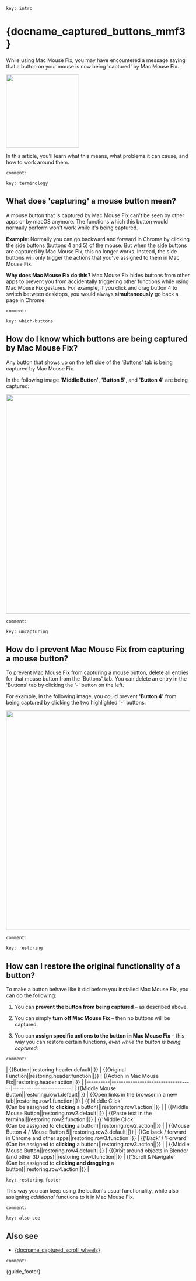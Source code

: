 


<!--

Planning for updated MMF 3 Captured Buttons Guide: [Aug 2025]

- There are two aspects to the Guide:
    - Practical user problems caused by capturing
        - Helping people solve these are the core purpose of this Guide
        - List of practical problems I can think of
            - Terminal pasting, Browser-link-opening 
                - (Due to Middle Click capturing)
            - Blender orbiting 
                - (Due to Middle Drag capturing)
            - Browser back-and-forward 
                - (Due to Side-Button Capturing) 
                - (I don't remember actually hearing issue reports about this.)
            - Video-game remapping of side-buttons 
                - (Due to Side-Button Capturing) 
                - (Which videogames do that?)
            - Using MOS, Logi Options, or another smooth scrolling app for scrolling, and using MMF only for buttons
                - (Due to scrollwheel capturing) 
                - (Not sure if you need to fully uncapture to make this work – Can't you just turn off smooth-scrolling in MMF? But it would still be nice for users to know how to get MMF CPU usage during scrolling to 0% if they don't need it.)
    - Instilling fundamental mental model of how capturing works
        - If people understand this, they can then understand how to solve their specific practical problems. Maybe even ones we're not aware of.
        - This may make up the majority of the content, but it's **in service** of people being able to solve the practical problems.

Content:
    - Core explanation of 'capturing' 
        - should probably be shared for scrollwheel and buttons
        - ... But that might make it more abstract and harder to understand? 
    - Practical UI-based guides 'How do I know what is captured' and 'how to uncapture' 
        - should probably be specific to scrollwheel / buttons and should probably use screenshots so it's very easy-to-follow
    - Reference to practical problems (See above)
        - People with those practical problems should be naturally guided to this article and it should be clear that they need to read this to sole the problem.
            - Leading with the abstract explanations of what 'capturing' means might not make this obvious?
                - Maybe list the practical issues explicitly in a scannable way.
            - Think about the 'user journey' for people with those practical problems!
        - Also write about how people can solve those practical issues caused by capturing *without* uncapturing (e.g. Middle Click action, Scroll & Navigate for Orbiting, etc.)
            - I guess you could think of uncapturing as a bit of a nuclear/last resort option (?) (but useful to understand)
        - Probably pull in the Blender Orbiting section from Readme > Questions
            - Are there other sections we should pull in?
-->


<!-- 
    Philosophical: The current draft explains the reasoning and addresses the problem cases I'm aware of in great detail. The old version just tried to instill fundamental understanding of capturing and let users figure out their usecases (and mentions some problem-cases briefly at the end to say "here's how to solve this without uncapturing")

    Update: [Sep 2025] It seems we since went back to something closer to the old structure.

        New Philosophical thoughts: I think I program too much. I was too in my head with this. This isn't about making some technically perfect thing, it's just about helping people solve problems with the app.
-->

<!-- 

-->

<!--

# Captured Buttons

When you install Mac Mouse Fix, you'll notice that the **buttons on your mouse perform new functions**.

However, you may also notice that, some of the old **functions that those buttons used to perform no longer work**.

This may disrupt your workflow, if you previously used the buttons to:

- Click and Drag the middle button to **Orbit around objects in 3d modeling apps like Blender.**
- Click the middle button to **paste text in the Terminal**
- Click the middle button to **open links in a new tab in Safari and other browsers**
    - Click the middle button to **close tabs in Safari and other browsers**. 
        (Is this worth mentioning separately?)
- Click the side buttons (mouse button 4 and 5) to **go back and forward in Chrome, VSCode, and other apps.**
- Remapped the mouse buttons to **Custom assigned functions in video games or pro apps** (like ...? VSCode?).

The buttons will no longer perform their usual actions because the buttons have been **captured** by Mac Mouse Fix – that means Mac Mouse Fix takes **complete control** of those buttons and **other apps no longer get notified** when you press those buttons. (/ "can no longer see" those buttons.) 

Mac Mouse Fix needs to hide the button from other apps so that you can perform gestures and actions in Mac Mouse Fix without accidentally triggering functions on those other apps at the same time.

## What can I do to restore the functionality of a button before it was captured by MMF?

To get back the functionality that you were used to before installing Mac Mouse Fix, there are 3 approaches.

1. Leave the Button captured, but assign functionality inside MMF that restores the original functionality that you were used to.
2. Uncapture the button – if you delete **all the bindings** in MMF for a button, then that button will no longer be captured and will behave exactly as if Mac Mouse Fix was disabled
3. Disable Mac Mouse Fix entirely (Switch off `General > Enable Mac Mouse Fix`) – then MMF will not interfere with the functioning of your mouse at all.

### 1. Restoring old functionality – without uncapturing


 - Assign Click and Drag to 'Scroll & Navigate'. It will simulate trackpad-swiping with 2 fingers which lets you orbit in Blender among other things. However if your computer getting slow this might become less responsive (Working on that.)
    Solves usecases: 
        - **Orbit around objects in 3d modeling apps like Blender.**
        - **go back and forward in Chrome, VSCode, and other apps.**
- Assign Clicking to 'Middle Click' action in MMF.
    Solves usecases: 
        - **paste text in the Terminal**
        - **open links in a new tab in Safari and other browsers** 
            - and **close tabs in Safari and other browsers**
        - **Custom assigned functions in video games or pro apps**
            - Caveats: Only 'click' actions will work, not 'Click and Drag' actions – because MMF sends the mouseup and mousedown event at once. (Necessary to avoid interference with other MMF gestures assigned to the same button)
- Assign clicking to 'Back' and 'Forward' actions in MMF
    Solves usecases:
        - **go back and forward in Chrome, VSCode, and other apps.**
        - **Custom assigned functions in video games or pro apps**
            - Why this works? The 'Back' and 'Forward' actions will actually simulate MB 4/5 clicks in video games and pro apps (since MMF 3.0.6), so you can then remap MB 4/5 in those games/apps and it'll work.
            - Caveats: Only 'click' actions will work, not 'Click and Drag' actions – because MMF sends the mouseup and mousedown event at once. (Necessary to avoid interference with other MMF gestures assigned to the same button)

### 2. Restoring old functionality – by uncapturing

(Maybe insert the explanations of the fundamental capturing concepts from the old guide.)

-->

```
key: intro
```

# {docname_captured_buttons_mmf3}

While using Mac Mouse Fix, you may have encountered a message saying that a button on your mouse is now being 'captured' by Mac Mouse Fix.

<img height=200 src="{repo_root}/Markdown/Media/Autogenerated/{locale_code}/CapturedButtons0.jpg">

In this article, you'll learn what this means, what problems it can cause, and how to work around them.
```
comment:
```

```
key: terminology
```

## What does 'capturing' a mouse button mean?

A mouse button that is captured by Mac Mouse Fix can't be seen by other apps or by macOS anymore.
The functions which this button would normally perform won't work while it's being captured.

**Example**: Normally you can go backward and forward in Chrome by clicking the side buttons (buttons 4 and 5) of the mouse.
But when the side buttons are captured by Mac Mouse Fix, this no longer works. Instead, the side buttons will only trigger the actions that you've assigned to them in Mac Mouse Fix.

**Why does Mac Mouse Fix do this?** Mac Mouse Fix hides buttons from other apps to prevent you from accidentally triggering other functions while using Mac Mouse Fix gestures.
For example, if you click and drag button 4 to switch between desktops, you would always **simultaneously** go back a page in Chrome.

```
comment:
```

```
key: which-buttons
```

## How do I know which buttons are being captured by Mac Mouse Fix?

Any button that shows up on the left side of the 'Buttons' tab is being captured by Mac Mouse Fix.

In the following image **'Middle Button'**, **'Button 5'**, and **'Button 4'** are being captured: <br>

<img width=600 src="{repo_root}/Markdown/Media/Autogenerated/{locale_code}/CapturedButtons1.jpg">


```
comment:
```

```
key: uncapturing
```

## How do I prevent Mac Mouse Fix from capturing a mouse button?

To prevent Mac Mouse Fix from capturing a mouse button, delete all entries for that mouse button from the 'Buttons' tab.
You can delete an entry in the 'Buttons' tab by clicking the '-' button on the left.

For example, in the following image, you could prevent **'Button 4'** from being captured by clicking the two highlighted **'-'** buttons:

<img width=600 src="{repo_root}/Markdown/Media/Autogenerated/{locale_code}/CapturedButtons2.jpg">

```
comment:
```

```
key: restoring
```

## How can I restore the original functionality of a button?

To make a button behave like it did before you installed Mac Mouse Fix, you can do the following:

1. You can **prevent the button from being captured** – as described above.

2. You can simply **turn off Mac Mouse Fix** – then no buttons will be captured.

3. You can **assign specific actions to the button in Mac Mouse Fix** – this way you can restore certain functions, *even while the button is being captured*:

```
comment:
```

| {{Button||restoring.header.default||}} | {{Original Function||restoring.header.function||}} | {{Action in Mac Mouse Fix||restoring.header.action||}} |
|----------|-----------------------------------|-------------------------|
| {{Middle Mouse Button||restoring.row1.default||}} | {{Open links in the browser in a new tab||restoring.row1.function||}} | {{'Middle Click'<br>(Can be assigned to **clicking** a button)||restoring.row1.action||}} |
| {{Middle Mouse Button||restoring.row2.default||}} | {{Paste text in the terminal||restoring.row2.function||}} | {{'Middle Click'<br>(Can be assigned to **clicking** a button)||restoring.row2.action||}} |
| {{Mouse Button 4 / Mouse Button 5||restoring.row3.default||}} | {{Go back / forward in Chrome and other apps||restoring.row3.function||}} | {{'Back' / 'Forward'<br>(Can be assigned to **clicking** a button)||restoring.row3.action||}} |
| {{Middle Mouse Button||restoring.row4.default||}} | {{Orbit around objects in Blender (and other 3D apps)||restoring.row4.function||}} | {{'Scroll & Navigate'<br>(Can be assigned to **clicking and dragging** a button)||restoring.row4.action||}} |


```
key: restoring.footer
```

This way you can keep using the button's usual functionality, while also assigning *additional* functions to it in Mac Mouse Fix.

```
comment: 
```

```
key: also-see
```

## Also see

- [{docname_captured_scroll_wheels}](<{language_root}Support/Guides/CapturedScrollWheels.md>)

```
comment:
```

{guide_footer}


<!-- 
Should we add explanations / context for the table above?
- [ ] Maybe add screenshot of how to select the actions in MMF? (as in the MMF2 Guide.)
- [ ] Maybe explain how **'Zurück'** / **'Vorwärts'** simulate MB 4/5 clicks in third-party apps
- [ ] Maybe explain how **'Scrollen & Navigieren'** simulates 2-finger Trackpad swipes
-->


<!-- Hint: You can also assign the 'Middle Click' action to other any other trigger like 'Button 4 Hold' etc. Learn more about triggers in this guide -->